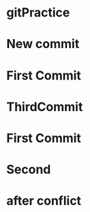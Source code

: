 # gitPractice


# New commit


# First Commit

# ThirdCommit

# First Commit

# Second



# after conflict